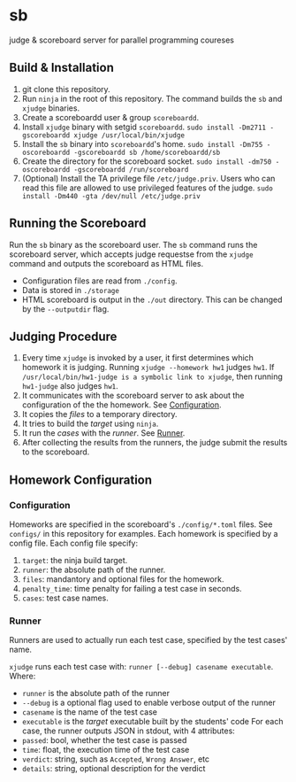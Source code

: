 # sb
judge &amp; scoreboard server for parallel programming coureses

## Build & Installation

1. git clone this repository.
2. Run `ninja` in the root of this repository. The command builds the `sb` and `xjudge` binaries.
3. Create a scoreboardd user & group `scoreboardd`.
4. Install `xjudge` binary with setgid `scoreboardd`. `sudo install -Dm2711 -gscoreboardd xjudge /usr/local/bin/xjudge`
5. Install the `sb` binary into `scoreboardd`'s home. `sudo install -Dm755 -oscoreboardd -gscoreboardd sb /home/scoreboardd/sb`
6. Create the directory for the scoreboard socket. `sudo install -dm750 -oscoreboardd -gscoreboardd /run/scoreboard`
7. (Optional) Install the TA privilege file `/etc/judge.priv`. Users who can read this file are allowed to use privileged features of the judge. `sudo install -Dm440 -gta /dev/null /etc/judge.priv`

## Running the Scoreboard

Run the `sb` binary as the scoreboard user. The `sb` command runs the scoreboard server, which accepts judge requestse from the `xjudge` command and outputs the scoreboard as HTML files.

* Configuration files are read from `./config`.
* Data is stored in `./storage`
* HTML scoreboard is output in the `./out` directory. This can be changed by the `--outputdir` flag.

## Judging Procedure

1. Every time `xjudge` is invoked by a user, it first determines which homework it is judging. Running `xjudge --homework hw1` judges `hw1`. If `/usr/local/bin/hw1-judge is a symbolic link to xjudge`, then running `hw1-judge` also judges `hw1`.
2. It communicates with the scoreboard server to ask about the configuration of the the homework. See [Configuration](#configuration).
3. It copies the *files* to a temporary directory.
4. It tries to build the *target* using `ninja`.
5. It run the *cases* with the *runner*. See [Runner](#runner).
6. After collecting the results from the runners, the judge submit the results to the scoreboard.

## Homework Configuration

### Configuration

Homeworks are specified in the scoreboard's `./config/*.toml` files. See `configs/` in this repository for examples. Each homework is specified by a config file. Each config file specify:
1. `target`: the ninja build target.
2. `runner`: the absolute path of the runner.
3. `files`: mandantory and optional files for the homework. 
4. `penalty_time`: time penalty for failing a test case in seconds.
5. `cases`: test case names.

### Runner

Runners are used to actually run each test case, specified by the test cases' name.

`xjudge` runs each test case with: `runner [--debug] casename executable`. Where:
   * `runner` is the absolute path of the runner
   * `--debug` is a optional flag used to enable verbose output of the runner
   * `casename` is the name of the test case
   * `executable` is the *target* executable built by the students' code
For each case, the runner outputs JSON in stdout, with 4 attributes:
   * `passed`: bool, whether the test case is passed
   * `time`: float, the execution time of the test case
   * `verdict`: string, such as `Accepted`, `Wrong Answer`, etc
   * `details`: string, optional description for the verdict
